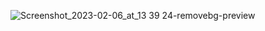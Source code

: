 ![Screenshot_2023-02-06_at_13 39 24-removebg-preview](https://user-images.githubusercontent.com/100803621/216962251-8c31818b-066d-42b0-948d-57a440379ee2.png)
